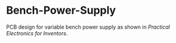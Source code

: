 # Bench-Power-Supply

PCB design for variable bench power supply as shown in *Practical Electronics for Inventors*.
